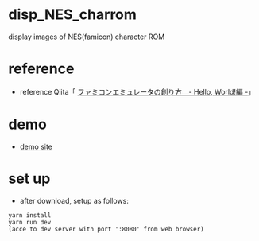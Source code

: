 # disp_NES_charrom
display images of NES(famicon) character ROM 

# reference 
- reference Qiita「 [ファミコンエミュレータの創り方　- Hello, World!編 -](https://qiita.com/bokuweb/items/1575337bef44ae82f4d3)」

# demo
- [demo site](https://sgtao.github.io/disp_NES_charrom/)

# set up
- after download, setup as follows:
```
yarn install
yarn run dev
(acce to dev server with port ':8080' from web browser)
```
